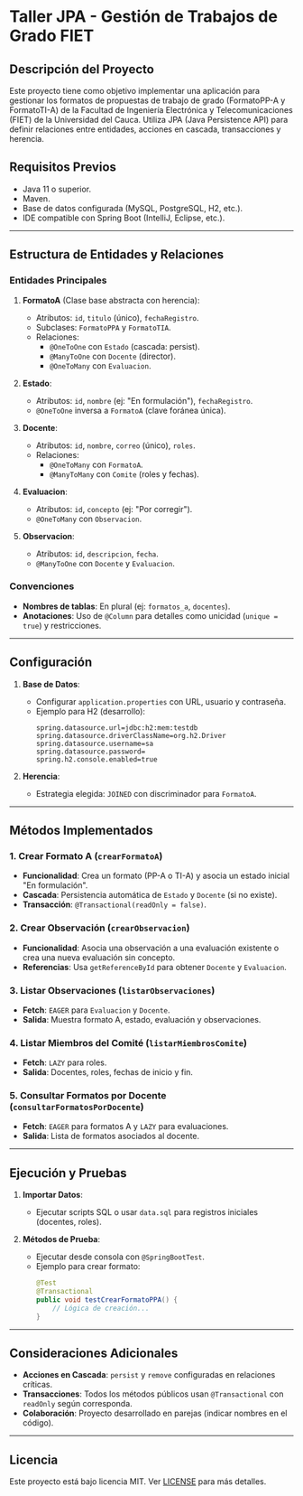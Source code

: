 # Taller JPA - Gestión de Trabajos de Grado FIET

## Descripción del Proyecto
Este proyecto tiene como objetivo implementar una aplicación para gestionar los formatos de propuestas de trabajo de grado (FormatoPP-A y FormatoTI-A) de la Facultad de Ingeniería Electrónica y Telecomunicaciones (FIET) de la Universidad del Cauca. Utiliza JPA (Java Persistence API) para definir relaciones entre entidades, acciones en cascada, transacciones y herencia.

## Requisitos Previos
- Java 11 o superior.
- Maven.
- Base de datos configurada (MySQL, PostgreSQL, H2, etc.).
- IDE compatible con Spring Boot (IntelliJ, Eclipse, etc.).

---

## Estructura de Entidades y Relaciones
### Entidades Principales
1. **FormatoA** (Clase base abstracta con herencia):
   - Atributos: `id`, `titulo` (único), `fechaRegistro`.
   - Subclases: `FormatoPPA` y `FormatoTIA`.
   - Relaciones:
     - `@OneToOne` con `Estado` (cascada: persist).
     - `@ManyToOne` con `Docente` (director).
     - `@OneToMany` con `Evaluacion`.

2. **Estado**:
   - Atributos: `id`, `nombre` (ej: "En formulación"), `fechaRegistro`.
   - `@OneToOne` inversa a `FormatoA` (clave foránea única).

3. **Docente**:
   - Atributos: `id`, `nombre`, `correo` (único), `roles`.
   - Relaciones:
     - `@OneToMany` con `FormatoA`.
     - `@ManyToMany` con `Comite` (roles y fechas).

4. **Evaluacion**:
   - Atributos: `id`, `concepto` (ej: "Por corregir").
   - `@OneToMany` con `Observacion`.

5. **Observacion**:
   - Atributos: `id`, `descripcion`, `fecha`.
   - `@ManyToOne` con `Docente` y `Evaluacion`.

### Convenciones
- **Nombres de tablas**: En plural (ej: `formatos_a`, `docentes`).
- **Anotaciones**: Uso de `@Column` para detalles como unicidad (`unique = true`) y restricciones.

---

## Configuración
1. **Base de Datos**:
   - Configurar `application.properties` con URL, usuario y contraseña.
   - Ejemplo para H2 (desarrollo):
     ```properties
     spring.datasource.url=jdbc:h2:mem:testdb
     spring.datasource.driverClassName=org.h2.Driver
     spring.datasource.username=sa
     spring.datasource.password=
     spring.h2.console.enabled=true
     ```

2. **Herencia**:
   - Estrategia elegida: `JOINED` con discriminador para `FormatoA`.

---

## Métodos Implementados
### 1. Crear Formato A (`crearFormatoA`)
- **Funcionalidad**: Crea un formato (PP-A o TI-A) y asocia un estado inicial "En formulación".
- **Cascada**: Persistencia automática de `Estado` y `Docente` (si no existe).
- **Transacción**: `@Transactional(readOnly = false)`.

### 2. Crear Observación (`crearObservacion`)
- **Funcionalidad**: Asocia una observación a una evaluación existente o crea una nueva evaluación sin concepto.
- **Referencias**: Usa `getReferenceById` para obtener `Docente` y `Evaluacion`.

### 3. Listar Observaciones (`listarObservaciones`)
- **Fetch**: `EAGER` para `Evaluacion` y `Docente`.
- **Salida**: Muestra formato A, estado, evaluación y observaciones.

### 4. Listar Miembros del Comité (`listarMiembrosComite`)
- **Fetch**: `LAZY` para roles.
- **Salida**: Docentes, roles, fechas de inicio y fin.

### 5. Consultar Formatos por Docente (`consultarFormatosPorDocente`)
- **Fetch**: `EAGER` para formatos A y `LAZY` para evaluaciones.
- **Salida**: Lista de formatos asociados al docente.

---

## Ejecución y Pruebas
1. **Importar Datos**:
   - Ejecutar scripts SQL o usar `data.sql` para registros iniciales (docentes, roles).

2. **Métodos de Prueba**:
   - Ejecutar desde consola con `@SpringBootTest`.
   - Ejemplo para crear formato:
     ```java
     @Test
     @Transactional
     public void testCrearFormatoPPA() {
         // Lógica de creación...
     }
     ```

---

## Consideraciones Adicionales
- **Acciones en Cascada**: `persist` y `remove` configuradas en relaciones críticas.
- **Transacciones**: Todos los métodos públicos usan `@Transactional` con `readOnly` según corresponda.
- **Colaboración**: Proyecto desarrollado en parejas (indicar nombres en el código).

---

## Licencia
Este proyecto está bajo licencia MIT. Ver [LICENSE](LICENSE) para más detalles.

